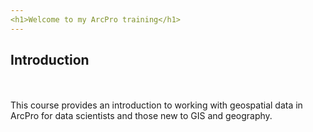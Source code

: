 ```yaml
---
<h1>Welcome to my ArcPro training</h1>
---
```

<h2>Introduction</h2><br/><br/>
This course provides an introduction to working with geospatial data in ArcPro for data scientists and those new to GIS and geography.

